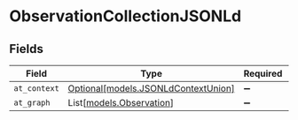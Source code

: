 # ObservationCollectionJSONLd


## Fields

| Field                                                                  | Type                                                                   | Required                                                               | Description                                                            |
| ---------------------------------------------------------------------- | ---------------------------------------------------------------------- | ---------------------------------------------------------------------- | ---------------------------------------------------------------------- |
| `at_context`                                                           | [Optional[models.JSONLdContextUnion]](../models/jsonldcontextunion.md) | :heavy_minus_sign:                                                     | N/A                                                                    |
| `at_graph`                                                             | List[[models.Observation](../models/observation.md)]                   | :heavy_minus_sign:                                                     | N/A                                                                    |